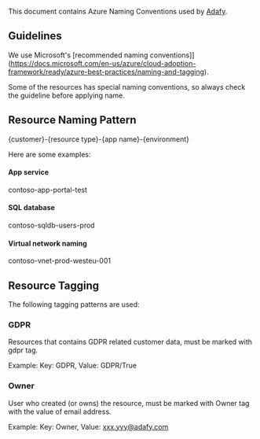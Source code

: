 This document contains Azure Naming Conventions used by [Adafy](https://adafy.com).

## Guidelines

We use Microsoft's [recommended naming conventions]](https://docs.microsoft.com/en-us/azure/cloud-adoption-framework/ready/azure-best-practices/naming-and-tagging).

Some of the resources has special naming conventions, so always check the guideline before applying name.

## Resource Naming Pattern

{customer}-{resource type}-{app name}-{environment}

Here are some examples:

#### App service

contoso-app-portal-test

#### SQL database

contoso-sqldb-users-prod

#### Virtual network naming

contoso-vnet-prod-westeu-001

## Resource Tagging

The following tagging patterns are used:

### GDPR

Resources that contains GDPR related customer data, must be marked with gdpr tag.

Example: Key: GDPR, Value: GDPR/True

### Owner

User who created (or owns) the resource, must be marked with Owner tag with the value of email address.​

Example: Key: Owner, Value: xxx.yyy@adafy.com
